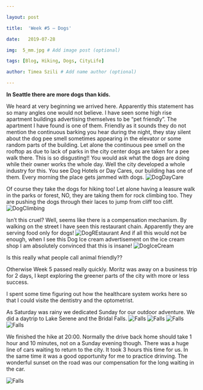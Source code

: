 ```yaml
---

layout: post

title:  'Week #5 – Dogs'

date:   2019-07-28

img:  5_mm.jpg # Add image post (optional)

tags: [Blog, Hiking, Dogs, CityLife]

author: Timea Szili # Add name author (optional)

---
```


**In Seattle there are more dogs than kids.** 

We heard at very beginning we arrived here. Apparently this statement has so many angles one would not believe. I have seen some high rise apartment buildings advertising themselves to be “pet friendly”. The apartment I have found is one of them. Friendly as it sounds they do not mention the continuous barking you hear during the night, they stay silent about the dog pee smell sometimes appearing in the elevator or some random parts of the building. Let alone the continuous pee smell on the rooftop as due to lack of parks in the city center dogs are taken for a pee walk there. This is so disgusting!!
You would ask what the dogs are doing while their owner works the whole day. Well the city developed a whole industry for this. You see Dog Hotels or Day Cares, our building has one of them. Every morning the place gets jammed with dogs. 
![DogDayCare]({{site.baseurl}}/assets/img/5_1.jpg) 

Of course they take the dogs for hiking too! Let alone having a leasure walk in the parks or forest, NO, they are taking them for rock climbing too. They are pushing the dogs through their laces to jump from cliff too cliff.
![DogClimbing]({{site.baseurl}}/assets/img/5_2.JPG) 

Isn’t this cruel? Well, seems like there is a compensation mechanism. By walking on the street I have seen this restaurant chain. Apparently they are serving food only for dogs!
![DogREstaurant]({{site.baseurl}}/assets/img/5_3.JPG) 
And if all this would not be enough, when I see this Dog Ice cream advertisement on the ice cream shop I am absolutely convinced that this is insane!
![DogIceCream]({{site.baseurl}}/assets/img/5_4.jpg) 

Is this really what people call animal friendly??

Otherwise Week 5 passed really quickly. Moritz was away on a business trip for 2 days, I kept exploring the greener parts of the city with more or less success.

I spent some time figuring out how the healthcare system works here so that I could visite the dentistry and the optometrist. 

As Saturday was rainy we dedicated Sunday for our outdoor adventure. We did a daytrip to Lake Serene and the Bridal Falls. 
![Falls]({{site.baseurl}}/assets/img/5_5.jpg) 
![Falls]({{site.baseurl}}/assets/img/5_m.jpg) 
![Falls]({{site.baseurl}}/assets/img/5_7.jpg) 
![Falls]({{site.baseurl}}/assets/img/5_8.JPG) 

We finished the hike at 20:00. Normally the drive back home should take 1 hour and 10 minutes, not on a Sunday evening though. There was a huge line of cars waiting to return to the city. It took 3 hours this time for us. In the same time it was a good opportunity for me to practice drinving. The wonderful sunset on the road was our compensation for the long waiting in the car.

![Falls]({{site.baseurl}}/assets/img/5_9.jpg) 
